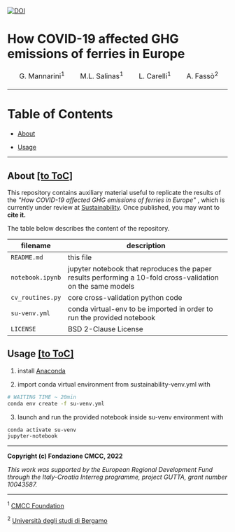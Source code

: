 [![DOI](https://zenodo.org/badge/DOI/10.5281/zenodo.6473158.svg)](https://doi.org/10.5281/zenodo.6473158)

# How COVID-19 affected GHG emissions of ferries in Europe
<table>
<thead>
  <tr>
    <td><a href="https://orcid.org/0000-0001-9205-7765" target='_blank'><img width=15 src="https://upload.wikimedia.org/wikipedia/commons/0/06/ORCID_iD.svg"></a> G. Mannarini<sup>1</sup></td>
    <td><a href="https://orcid.org/0000-0002-4045-4790" target='_blank'><img width=15 src="https://upload.wikimedia.org/wikipedia/commons/0/06/ORCID_iD.svg"></a> M.L. Salinas<sup>1</sup></td>
    <td><a href="https://orcid.org/0000-0003-4259-3505" target='_blank'><img width=15 src="https://upload.wikimedia.org/wikipedia/commons/0/06/ORCID_iD.svg"></a> L. Carelli<sup>1</sup></td>
    <td><a href="https://orcid.org/0000-0001-5132-9488" target='_blank'><img width=15 src="https://upload.wikimedia.org/wikipedia/commons/0/06/ORCID_iD.svg"></a>   A. Fassò<sup>2</sup></td>
  </tr>
</thead>
</table>

---

<a id='toc' name='toc'></a>
# Table of Contents

 - [About](#about)
 
 - [Usage](#usage)

---

<a id='about' name='about'></a>
## About [[to ToC]](#toc)

This repository contains auxiliary material useful to replicate the results of the *"How COVID-19 affected GHG emissions of ferries in Europe"*
, which is currently under review at [Sustainability](https://www.mdpi.com/journal/sustainability). Once published, you may want to **cite it.**

The table below describes the content of the repository.

| filename       | description                                                                                                 |
|----------------|-------------------------------------------------------------------------------------------------------------|
| `README.md`     | this file                                                                                                   |
| `notebook.ipynb` | jupyter notebook that reproduces the paper results performing a 10-fold cross-validation on the same models |
| `cv_routines.py` | core cross-validation python code                                                                           |
| `su-venv.yml`    | conda virtual-env to be imported in order to run the provided notebook                                      |
| `LICENSE`    | BSD 2-Clause License                               |

<a id='usage' name='usage'></a>
## Usage [[to ToC]](#toc)
  
  1. install [Anaconda](https://www.anaconda.com/products/distribution)
  
  2. import conda virtual environment from sustainability-venv.yml with
  ```bash
  # WAITING TIME ~ 20min
  conda env create -f su-venv.yml
  ```
  
  3. launch and run the provided notebook inside su-venv environment with
  ```bash
  conda activate su-venv  
  jupyter-notebook
  ```

---
**Copyright (c) Fondazione CMCC, 2022**

*This work was supported by the European Regional Development Fund through the Italy-Croatia Interreg programme, project GUTTA, grant number 10043587.*

---

<sup>1</sup> [CMCC Foundation](http://www.cmcc.it)

<sup>2</sup> [Università degli studi di Bergamo](http://www.unibg.it)
